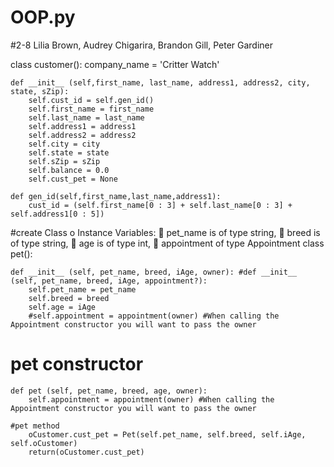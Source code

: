 # OOP.py
#2-8 Lilia Brown, Audrey Chigarira, Brandon Gill, Peter Gardiner

class customer():
    company_name = 'Critter Watch'

    def __init__ (self,first_name, last_name, address1, address2, city, state, sZip):
        self.cust_id = self.gen_id()
        self.first_name = first_name
        self.last_name = last_name
        self.address1 = address1
        self.address2 = address2
        self.city = city
        self.state = state
        self.sZip = sZip
        self.balance = 0.0
        self.cust_pet = None

    def gen_id(self,first_name,last_name,address1):
        cust_id = (self.first_name[0 : 3] + self.last_name[0 : 3] + self.address1[0 : 5])
#create Class o Instance Variables:  pet_name is of type string,  breed is of type string,  age is of type int,  appointment of type Appointment
class pet():

    def __init__ (self, pet_name, breed, iAge, owner): #def __init__ (self, pet_name, breed, iAge, appointment?):
        self.pet_name = pet_name
        self.breed = breed
        self.age = iAge
        #self.appointment = appointment(owner) #When calling the Appointment constructor you will want to pass the owner

   #  pet constructor  
    def pet (self, pet_name, breed, age, owner):
        self.appointment = appointment(owner) #When calling the Appointment constructor you will want to pass the owner

    #pet method    
        oCustomer.cust_pet = Pet(self.pet_name, self.breed, self.iAge, self.oCustomer)
        return(oCustomer.cust_pet)

    
